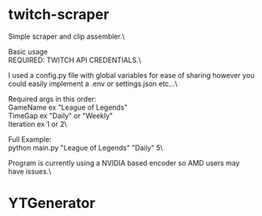 # twitch-scraper
Simple scraper and clip assembler.\

Basic usage\
REQUIRED: TWITCH API CREDENTIALS.\

I used a config.py file with global variables for ease of sharing however you could easily implement a .env or settings.json etc...\


Required args in this order:\
GameName ex "League of Legends"\
TimeGap ex "Daily" or "Weekly"\
Iteration ex 1 or 2\

Full Example:\
python main.py "League of Legends" "Daily" 5\

Program is currently using a NVIDIA based encoder so AMD users may have issues.\
# YTGenerator
